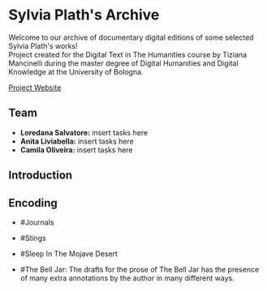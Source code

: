 # Sylvia Plath's Archive

Welcome to our archive of documentary digital editions of some selected Sylvia Plath's works! <br>
Project created for the Digital Text in The Humanities course by Tiziana Mancinelli during the master degree of Digital Humanities and Digital Knowledge at the University of Bologna.

[Project Website](https://thebelljar-dse.github.io/TheBellJar-dse/)

Team
-
- **Loredana Salvatore:** insert tasks here
- **Anita Liviabella:** insert tasks here
- **Camila Oliveira:** insert tasks here

Introduction
-

Encoding
-
- #Journals

- #Stings
- #Sleep In The Mojave Desert

- #The Bell Jar:
The drafts for the prose of The Bell Jar has the presence of many extra annotations by the author in many different ways.
